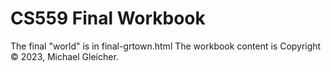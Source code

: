 # CS559 Final Workbook
The final "world" is in final-grtown.html
The workbook content is Copyright &copy; 2023, Michael Gleicher.

